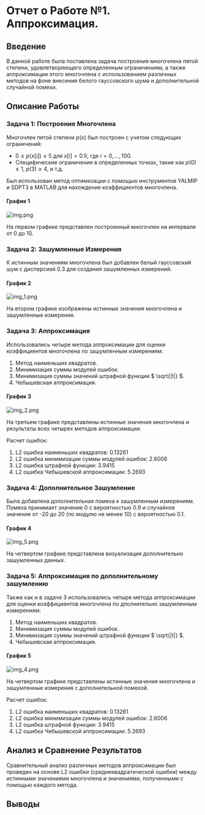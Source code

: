 # Отчет о Работе №1. Аппроксимация.

## Введение

В данной работе была поставлена задача построения многочлена пятой степени, удовлетворяющего определенным ограничениям, а также аппроксимации этого многочлена с использованием различных методов на фоне внесения белого гауссовского шума и дополнительной случайной помехи.

## Описание Работы

### Задача 1: Построение Многочлена

Многочлен пятой степени $`p(x)`$ был построен с учетом следующих ограничений:
- $`0 \leq p(x[i]) \leq 5 `$  для $`x[i] = 0.1i `$, где $` i = 0, ..., 100 `$.
- Специфические ограничения в определенных точках, такие как $` p(0) \leq 1 `$, $` p(3) \geq 4 `$, и т.д.

Был использован метод оптимизации с помощью инструментов YALMIP и SDPT3 в MATLAB для нахождения коэффициентов многочлена.

#### График 1
![img.png](graphs/img.png)

На первом графике представлен построенный многочлен на интервале от 0 до 10.

### Задача 2: Зашумленные Измерения

К истинным значениям многочлена был добавлен белый гауссовский шум с дисперсией 0.3 для создания зашумленных измерений.

#### График 2
![img_1.png](graphs/img_1.png)

На втором графике изображены истинные значения многочлена и зашумленные измерения.

### Задача 3: Аппроксимация

Использовались четыре метода аппроксимации для оценки коэффициентов многочлена по зашумленным измерениям:
1. Метод наименьших квадратов.
2. Минимизация суммы модулей ошибок.
3. Минимизация суммы значений штрафной функции $` \sqrt{|t|} `$.
4. Чебышевская аппроксимация.

#### График 3
![img_2.png](graphs/img_2.png)

На третьем графике представлены истинные значения многочлена и результаты всех четырех методов аппроксимации.

Расчет ошибок: 
1. L2 ошибка наименьших квадратов: 0.13261
2. L2 ошибка минимизации суммы модулей ошибок: 2.6006
3. L2 ошибка штрафной функции: 3.9415
4. L2 ошибка Чебышевской аппроксимации: 5.2693

### Задача 4: Дополнительное Зашумление

Была добавлена дополнительная помеха к зашумленным измерениям. Помеха принимает значение 0 с вероятностью 0.9 и случайное значение от -20 до 20 (по модулю не менее 10) с вероятностью 0.1.

#### График 4
![img_5.png](graphs/img_5.png)

На четвертом графике представлена визуализация дополнительно зашумленных данных.

### Задача 5: Аппроксимация по дополнительному зашумлению

Также как и в задаче 3 использовались четыре метода аппроксимации для оценки коэффициентов многочлена по дполнительно зашумленным измерениям:
1. Метод наименьших квадратов.
2. Минимизация суммы модулей ошибок.
3. Минимизация суммы значений штрафной функции $` \sqrt{|t|} `$.
4. Чебышевская аппроксимация.

#### График 5
![img_4.png](graphs/img_4.png)

На четвертом графике представлены истинные значения многочлена и зашумленные измерения с дополнительной помехой.

Расчет ошибок:
1. L2 ошибка наименьших квадратов: 0.13261
2. L2 ошибка минимизации суммы модулей ошибок: 2.6006
3. L2 ошибка штрафной функции: 3.9415
4. L2 ошибка Чебышевской аппроксимации: 5.2693

## Анализ и Сравнение Результатов

Сравнительный анализ различных методов аппроксимации был проведен на основе L2 ошибки (среднеквадратической ошибки) между истинными значениями многочлена и значениями, полученными с помощью каждого метода. 

## Выводы

